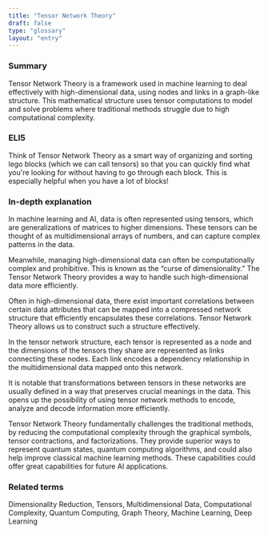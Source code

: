```yaml
---
title: "Tensor Network Theory"
draft: false
type: "glossary"
layout: "entry"
---
```


### Summary
Tensor Network Theory is a framework used in machine learning to deal effectively with high-dimensional data, using nodes and links in a graph-like structure. This mathematical structure uses tensor computations to model and solve problems where traditional methods struggle due to high computational complexity.

### ELI5
Think of Tensor Network Theory as a smart way of organizing and sorting lego blocks (which we can call tensors) so that you can quickly find what you're looking for without having to go through each block. This is especially helpful when you have a lot of blocks!

### In-depth explanation
In machine learning and AI, data is often represented using tensors, which are generalizations of matrices to higher dimensions. These tensors can be thought of as multidimensional arrays of numbers, and can capture complex patterns in the data.

Meanwhile, managing high-dimensional data can often be computationally complex and prohibitive. This is known as the “curse of dimensionality.” The Tensor Network Theory provides a way to handle such high-dimensional data more efficiently.

Often in high-dimensional data, there exist important correlations between certain data attributes that can be mapped into a compressed network structure that efficiently encapsulates these correlations. Tensor Network Theory allows us to construct such a structure effectively.

In the tensor network structure, each tensor is represented as a node and the dimensions of the tensors they share are represented as links connecting these nodes. Each link encodes a dependency relationship in the multidimensional data mapped onto this network. 

It is notable that transformations between tensors in these networks are usually defined in a way that preserves crucial meanings in the data. This opens up the possibility of using tensor network methods to encode, analyze and decode information more efficiently.

Tensor Network Theory fundamentally challenges the traditional methods, by reducing the computational complexity through the graphical symbols, tensor contractions, and factorizations. They provide superior ways to represent quantum states, quantum computing algorithms, and could also help improve classical machine learning methods. These capabilities could offer great capabilities for future AI applications.

### Related terms
Dimensionality Reduction, Tensors, Multidimensional Data, Computational Complexity, Quantum Computing, Graph Theory, Machine Learning, Deep Learning 


